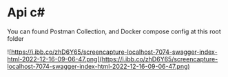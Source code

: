    
# Api c#

You can found Postman Collection, and Docker compose config at this root folder

![https://i.ibb.co/zhD6Y65/screencapture-localhost-7074-swagger-index-html-2022-12-16-09-06-47.png](https://i.ibb.co/zhD6Y65/screencapture-localhost-7074-swagger-index-html-2022-12-16-09-06-47.png)